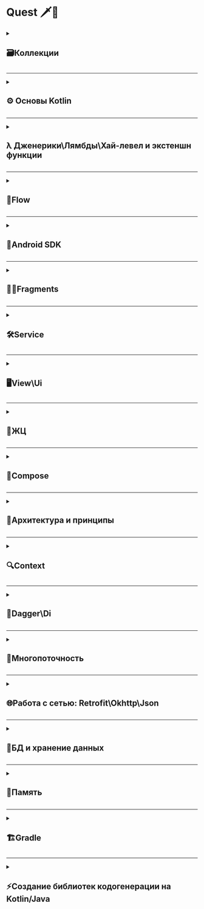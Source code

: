 # Quest 🗡️📜

<details>
  <summary><h2> 🗃️Коллекции </h2></summary>

### **Какие коллекции есть в Kotlin/Java?**
<details>
  <summary> 👨‍💻 Ответ</summary>
  
  > В Kotlin List, Set и Map — это интерфейсы из стандартной библиотеки (kotlin.collections), которые представляют разные виды коллекций. Они похожи на аналоги в Java, но имеют некоторые отличия в поведении и API.

<details>
  <summary>📁 List (Список)</summary>

- Сохраняет порядок элементов (индексация, как в массиве).
- Может содержать дубликаты.
- Доступ по индексу через list[index] (оператор [] вместо get()).
> В Kotlin List по умолчанию неизменяемая (immutable). Для изменяемых списков используется MutableList.

</details>

<details>
  <summary>📁 Set (Множество)</summary>

- Не сохраняет порядок элементов (если только это не LinkedHashSet).
- Не допускает дубликаты (все элементы уникальны).
> В Kotlin Set по умолчанию неизменяемый. Для изменяемого используется MutableSet.

</details>

<details>
  <summary>📁 Map (Словарь / Ассоциативный массив)</summary>

- Хранит данные в виде пар "ключ-значение" (key-value).
- Доступ по ключу через map[key] (как в List, но вместо индекса — ключ).
- Ключи уникальны, значения могут повторяться.
> В Kotlin Map по умолчанию неизменяемый. Для изменяемого используется MutableMap.

</details>
  
</details>

### **Чем отличаются List, MutableList, Array и ArrayList?**
<details>
  <summary> 👨‍💻 Ответ</summary>
  > В Kotlin List, MutableList, Array и ArrayList — это разные способы хранения упорядоченных коллекций элементов, но они имеют ключевые различия в изменяемости, реализации и использовании.

<details>
  <summary>📁 List (Неизменяимый список)</summary>
  
- Неизменяемый (immutable) — после создания нельзя добавлять, удалять или изменять элементы.
- Фиксированный размер (как массив, но без возможности модификации).
- Доступ по индексу: list[i].
- Более безопасен в многопоточном коде (так как не может меняться).

</details>

<details>
  <summary>📁 MutableList (Изменяемый список)</summary>
  
- Изменяемый (mutable) — можно добавлять, удалять и изменять элементы.
- Динамически расширяется (как ArrayList в Java).
- Доступ по индексу: mutableList[i].
- Аналог Java ArrayList, но с Kotlin-специфичным API (add(), remove() и т. д.).

</details>

<details>
  <summary>📁 Array (Массив фиксированного размера)</summary>
  
- Фиксированный размер (не может расти или уменьшаться).
- Изменяемый — можно менять элементы, но нельзя добавить новые.
- Примитивные массивы (IntArray, CharArray и т. д.) эффективнее для примитивных типов.
- Создается через arrayOf().

</details>

<details>
  <summary>📁 ArrayList (Реализация MutableList из Java)</summary>
  
- Это Java-реализация изменяемого списка (java.util.ArrayList).
- В Kotlin используется редко (лучше MutableList).
- Полностью совместим с Java-кодом.
- Работает так же, как MutableList, но без Kotlin-расширений.

</details>
  
  </details>

### **Какова сложность бинарного поиска на упорядоченном массиве в ArrayList?**

<details>
  <summary> 👨‍💻 Ответ</summary>
  
> O(log n) — логарифмическая сложность.

<details>
  <summary> 🔍 Почему (Реализация MutableList из Java)</summary>
  
  - Бинарный поиск работает только на отсортированных данных.
  - На каждом шаге он делит диапазон поиска пополам:
  - Сравнивает элемент с серединой.
  - Если искомый элемент меньше — ищет в левой половине, иначе — в правой.
  - Повторяет, пока не найдет элемент или диапазон не станет пустым.
  
Пример для массива из 8 элементов:
```
1-й шаг: 8 → 4 элемента.
2-й шаг: 4 → 2 элемента.
3-й шаг: 2 → 1 элемент.
Итого: 3 шага (log₂8 = 3).
```

  </details>

  </details>

##  **В чем разница между ArrayList и LinkedList?** 

<details>
  <summary> 👨‍💻 Ответ </summary>

<details>
  <summary>  Внутренняя структура </summary>

**ArrayList**

- Основан на динамическом массиве.
- Элементы хранятся в непрерывной области памяти.
- Похож на обычный массив, но с автоматическим расширением.

**LinkedList**

- Основан на двусвязном списке.
- Каждый элемент (Node) содержит:\
      a. Данные\
      b. Ссылку на предыдущий элемент (prev)\
      c. Ссылку на следующий элемент (next)\

  </details>

<details>
  <summary> Скорость операций (Big O) </summary>

```
Операция	                                                     ArrayList                        	LinkedList
Доступ по индексу (get(i))	                        ✅ O(1) (прямой доступ)	        ❌ O(n) (поиск с головы/хвоста)
Вставка/удаление в начало (add(0, x) / remove(0))	  ❌ O(n) (сдвиг элементов)	    ✅ O(1) (изменение ссылок)
Вставка/удаление в конец (add(x) / removeLast())	  ✅ O(1) (амортизировано)	      ✅ O(1) (есть ссылка на хвост)
Вставка/удаление в середину (add(i, x))	            ❌ O(n) (сдвиг элементов)	    ❌ O(n) (поиск позиции) + O(1) (вставка)
Поиск элемента (indexOf(x))	                        ❌ O(n) (линейный поиск)	      ❌ O(n) (линейный поиск)

```
  
  </details>

<details>
  <summary> Память </summary>

**ArrayList**

- Тратит меньше памяти (хранит только данные).
- Но может резервировать лишнюю память для расширения.

**LinkedList**

- Тратит больше памяти на хранение ссылок (next и prev).
- Нет избыточного выделения памяти.

  </details>
  
  </details>

## **Какие виды Set существуют и чем они отличаются?**

<details>
  <summary> 👨‍💻 Ответ</summary>

> **Set** — это интерфейс для хранения уникальных элементов (дубликаты запрещены)

<details>
  <summary> HashSet </summary>

- Самый быстрый для вставки и поиска (O(1) (в среднем)).
- Не сохраняет порядок элементов (может меняться при добавлении).
- Использует hashCode() для размещения элементов

```
Set<String> hashSet = new HashSet<>();
hashSet.add("Apple");
hashSet.add("Banana");
hashSet.add("Apple");  // Дубликат не добавится
System.out.println(hashSet);  // [Apple, Banana] (порядок случайный)
```

</details>

<details>
  <summary> LinkedHashSet </summary>

- Сохраняет порядок добавления элементов.
- Чуть медленнее HashSet из-за хранения ссылок на предыдущий/следующий элемент(O(1)).

```
Set<String> linkedSet = new LinkedHashSet<>();
linkedSet.add("Apple");
linkedSet.add("Banana");
System.out.println(linkedSet);  // [Apple, Banana] (порядок сохранён)
```

</details>

<details>
  <summary> TreeSet </summary>

- Хранит элементы отсортированными (по умолчанию — натуральный порядок), из-за этого скорость вставки (O(log n)).
- Поддерживает операции с диапазонами (headSet, tailSet).
- Требует, чтобы элементы были Comparable или задавался Comparator.

```
Set<String> treeSet = new TreeSet<>();
treeSet.add("Banana");
treeSet.add("Apple");
System.out.println(treeSet);  // [Apple, Banana] (автоматическая сортировка)
```

</details>
  
  </details>

 Как работает map, filter и flatMap в Kotlin?
 Что такое Sequence, и когда его стоит использовать?
 Как работает groupBy в Kotlin?
 Как эффективно конвертировать List в Set или Map?

</details>

-------------------------------------------------------------------------------------------------------------------------------------------------------------------------------------------------------------------------------------------------------------------------

<details>
  <summary><h2> ⚙️ Основы Kotlin </h2></summary>
  
### **Какие основные отличия Kotlin от Java? Преимущества Kotlin**

<details>
  <summary> 🐍 Ответ </summary>
  
> NullSafety, сокращение кодовой базы на 20%, companion object, data-class

</details>


### **В чём заключается разница в Exeption в Kotlin и Java**

<details>
  <summary> 🐍 Ответ </summary>

-  **Java** - checked и unchecked, где checked - обязательно для обработки - иначе программа не скомпилирется
- В **Kotlin** все исключения являются uncheked - т.е необязательные для обработки, программа скомпилируется в любом случае.
> Однако, если разработчик решит не обрабатывать исключения, это может приводить к нежелательным последствиям (краши, ошибки)

</details>


### **Отличие при проверке на равенсто, "==", "===" и equals()**

<details>
  <summary> 🐍 Java </summary>
  
- **Примитивы** - при == сранивают значения и ссылки.
- **Объекты** - при === сравнивает значения, при ==  только ссылки.
> Новый объект - новая ссылка, даже если значения индетичны.
  
</details>

<details>
  <summary> 🐍 Kotlin </summary>

- **Примитивы**- == и === сравнивает данные
- **Объекты** - при == сравнивают данные, при === сравнивает ссылки.
> Equals() - индентичен "==" (но есть нюансы с Double и Float) и для примитивов и для объектов.

</details>

### **Модификаторы доступа**

<details>
  <summary> 🐍 Ответ </summary>

- Private - видимость только в пределах самого класса
- Protected - видимость в пределах класса и наследников
- Internal - видимость в пределах одного модуля
- Public - видимость в пределах всего приложения

</details>

### **Что такое null safety в Kotlin и как это работает?**

> Возможность избежать краша приложения из-за NPE

<details>
  <summary> Как это работает </summary>

- По умолчанию все типы в Kotlin - не нуллабельны
- При инициализации переменной мы можем объявить ее как null_ельную, т.е возможно содержащую Null
> Для этого используетя символ "?"

```
val example:String? = null
> строка null? но это не вызовет ошбибку компилятора
```

</details>

<details>
  <summary> Почему это удобно? </summary>

> Может быыть такая ситуация, что мы не знаем, будет ли переменная содержать значения или нет (например сервер возвращает объект где некоторые поля заполнены, а некоторые нет)
> С помощью null safety мы можем избежать краша Npe при обработке ответа
```
val newUser = user?.let {it.user}
> Если user не Null, мы запишем данные, в противном случае не будем делать ничего
```
```
val newUser = it.user?:"Васька"
> В данном случае если ответ будет не null - мы запишем данные из it.user, в противном случае в переменную упадет значение "Васька"
```

</details>

<details>
  <summary> Что делать если очень хочется Npe? </summary>
  
> Использовать "!!" - таким образом, мы говорим компилятору: "Тут точно не null, отвечаю". Однако краши из-за Npe - теперь ответсвенность разработчика

</details>


### **Как объявить переменную в Kotlin? В чем разница между val и var?**

> С помощью ключевых слов val и var.  Неизменяемая и изменяемая переменная.\
> у Val есть только геттер, у var - геттер и сеттер
> Val значение которое можно назначить во время работы программы, const val - во время компиляциии программы\

### **Объясните, что такое data class в Kotlin.**

> Удобный класс, в основном использую для хранения данных. В таком классе переопределены методы - ToString(), Equals(), HashCode(), Component().\
> Почему это удобно? Упрощние сравнение объектов и их сериализация, автоматически сгненнерированы сеттеры и геттеры для каждого поля\
> Метод copy() - который позволяет создать новый объект, интетичный предыдущему, но с изменнеными значениями некоторых полей по желанию\
_Какие существуют ограничения для таких кслассов?_
> Классы данных не могут быть abstract, open, sealed или inner.\
> Должно быть хоть одно поле в конструкторе - var или val\
_Можно ли наследоваться от таких классов?_\
> Нет, они по умолчанию final, но может наследоваться сам\

Как объявить функцию в Kotlin? 
> Ключевое слово fun

### **Что такое companion object?**

> Анонимный класс, объявленный внутри класса, в некоторым роде аналог статическиз полей из Java\
>  Kotlin создает статическое поле внутри класса, которое хранит экземпляр анонимного объекта\
```
Когда использовать?
Для констант (например, const val TAG = "MyClass").
Для фабричных методов (например, create()).
Для реализации паттернов (Singleton, Factory и др.).
Для доступа к приватным членам класса извне.
```

### **Что такое sealed class и когда их использовать?**

> Усовершенствованные enum, класс в который можно положить и другие class и объекты, имеет ограниченное наследование\
> У sealed класса могут быть наследники, но все они должны находиться в одном пакете с этим классом. Изолированный класс "открыт" для наследования по умолчанию, указывать слово open не требуется.\
> Наследники могут быть любого типа: data class, объектом, обычным классом, другим sealed классом. Классы, которые расширяют наследников sealed класса могут находиться где угодно.\
> Изолированные классы абстрактны и могут содержать в себе абстрактные компоненты.\
> Не могут быть inner.\

_Какие отличия между enum и seaed-class?_

> enum представляет собой конечный список значений, которые объявляются заранее в момент компиляции, и не могут быть расширены или изменены во время выполнения программы
> sealed class позволяет определять ограниченный набор значений, но эти значения могут быть расширены в будущем

### **Как работает when в Kotlin?**

> Это аналог switch-case из java
```
Главные отличия от switch-case
Поддерживает любые условия, а не только константы.
Может работать без аргумента (аналог if-else if).
Может возвращать значение.
```

### **Как создать singleton в Kotlin?**

> С помощью ключевого слово object\
> плюсы:\
> - Ленивая инициализация при первом обращении\
> - Потокобезопасность\
_Что если нужен синглтон с параметрами?_\
> У object нет конструктора, для синглтона с параметрами, можно использовать class+lazy\
```
class Singleton private constructor(val config: String) {
    companion object {
        val instance: Singleton by lazy { Singleton("default") }
    }
}
```
> или
```
class Singleton private constructor(val config: String) {
    companion object {
        @Volatile private var instance: Singleton? = null
        private val lock = Any()

        fun getInstance(config: String): Singleton {
            return instance ?: synchronized(lock) {
                instance ?: Singleton(config).also { instance = it }
            }
        }
    }

    fun doSomething() {
        println("Config: $config")
    }
}

// Использование
fun main() {
    val singleton = Singleton.getInstance("test")
    singleton.doSomething()  // Config: test
}
```

### **Что такое Unit в Kotlin?**

> Аналог Void, то что возвращается из функции, в которой не указан возвращаемый тип.\
> Unit может использоваться с дженериками\

### **Как работает lateinit и lazy?** 

> Оба ленивая инициализация
_lateinit_
> var, и обязуемся проинициализировать до первого обращения\
> если не проинициализируем - упадем\
_lazy_
> val и инициализируется автоматически при первом обращении
> не упадем, потому что инициализируем при первом обращеннии

### **Как работает smart cast в Kotlin?**

> Умное приведение типов через специальное выражение is\
> Компилятор запоминает тип, и обращается к нему в области видисоости как к определенному\
```
if (cast is String){
тут переменная каст, будет считаться как String
 cast.lenght()
}
```
> as - явное приведение, при ошибке приведению типов бросит исключение

### **Что такое интерфейсы и абстрактные классы? В чем их разница?**

>Оба понятия используются для абстракции (описания поведения без реализации), но имеют ключевые различия.\
>Абстрактные класс - класс, который нельзя создать напрямую (только через наследование). Может содержать:\
>абстрактные методы (без реализации, abstract fun),\
>обычные методы (с реализацией),\
>поля (свойства).\
>Использовать когда несколько классов должны иметь общую базовую логику.
>Интерфейс - контракт методов
</details>

-------------------------------------------------------------------------------------------------------------------------------------------------------------------------------------------------------------------------------------------------------------------------

<details>
  <summary><h2> λ Дженерики\Лямбды\Хай-левел и экстеншн функции </h2></summary>


### **Как использовать функции расширения в Kotlin?**
```
 fun Fragment.toast(@StringRes stringRes: Int) {
    Toast.makeText(requireContext(), stringRes, Toast.LENGTH_SHORT).show()}
```
>  теперь во фрагменте можно вызвать тост, только словом toast

**Что такое inline,reified, noinline и crossinline?*
> Это модификаторы для работы с лямбда - выражениями

_inline_
> Встроенная функция - встаивает код лямбды прямо вместо вызова функции - таким образом увеличивая оптимизацию

_noinline_
> Запрещает встраивание конкретной лямбды в inline-функции.Зачем: Если лямбда передаётся в другую не-inline функцию.Если нужно сохранить лямбду как объект (например, для отложенного выполнения).

_crossinline_
> Запрещает return в лямбде (локальный)

_reified_
> Делает generics конкретными. Позволяет использовать тип T как реальный (а не стираемый) внутри inline-функции.


**В чем разница между let, apply, also, run, with?**

_let_
> Для безопасной работы с nullable-объектами.\
> ("Пусть сделают с объетом что-то")\
> Выполнить операции над объектом и вернуть результат лямбды.\
```
val example = uri?.let{it.uri}
> "Eсли uri не пустой, пусть example присваивается it.uri"
```
_apply_
> Для инициализации или конфигурации объекта.\
>("Настрой объект так и верни")\
> Настроить объект (изменить его свойства) и вернуть сам объект (this).\
```
val result = object.apply { this -> ... }
```
_also_
> Для отладки или логгирования или когда нужно выполнить действие, но сохранить объект без изменений.
> ("Также сделай с объектом вот это и верни, но не сохраняй")
```
val list = mutableListOf(1, 2, 3).also {
    println("List before add: $it")  // Побочный эффект
    it.add(4)
}
```
_run_
> Работает как комбинация let + with: выполняет блок кода и возвращает результат лямбды.
> ??????

_with_
> ("Работай в контексте вот этого-вот")

**Что такое higher-order функции?**
> Higher-order functions (функции высшего порядка) — это функции, которые работают с другими функциями принимая их как аргументы или возвращая их как результат 
</details>

-------------------------------------------------------------------------------------------------------------------------------------------------------------------------------------------------------------------------------------------------------------------------
<details>
  <summary><h2> 🌊Flow</h2></summary>
###Flow
**Какие виды flow существуют**
> Горячие и холодные flow
Холодные флоу (flow )- не будут работать если не подписаться (collect), как только отдадут все занчения - закончат выполнение, новая подписка - новый поток, нет подписчиков - нет потока
Горячие флоу (stateFlow) - работают независимо от наличия подписчиков, продолжают работу незавичимо есть данные или нет, никогда не завершается

**Что такое Flow и как он отличается от LiveData?**
> Flow - ассинхронный поток данных

</details>

-------------------------------------------------------------------------------------------------------------------------------------------------------------------------------------------------------------------------------------------------------------------------
<details>
  <summary><h2> 🤖Android SDK </h2></summary>
### Android SDK
**Каковы основные компоненты Android приложения?**
> Activity, Services, Broadcast Receiver, Content Provider 

**Расскажи что происходит при запуске приложения**
>1. Запуск процесса
```
Когда пользователь запускает приложение, операционная система Android создает новый процесс (если он еще не существует) и выделяет для него ресурсы.
Каждое приложение в Android работает в изолированном процессе с собственной виртуальной машиной (ART/Dalvik).
```
>2. Загрузка приложения
```
Система загружает код приложения из APK-файла.
Загружаются ресурсы приложения (изображения, строки, макеты и т.д.).
```
>3. Создание объекта Application
```
Если в приложении есть пользовательский класс, унаследованный от Application, система создает его экземпляр.
В этом классе можно выполнить инициализацию глобальных переменных или библиотек (например, Firebase, аналитика и т.д.).
```
>4. Запуск стартовой Activity
```
Система определяет, какая Activity должна быть запущена первой (указана в манифесте в теге <intent-filter> с действием MAIN и категорией LAUNCHER).
Создается экземпляр этой Activity.
```
> 5. Жизненный цикл Activity
```
OnCreate() - onStart() - OnResume()
```
> 6.  Отображение интерфейса\Работа приложения\Фоновые процессы
> 7.  Заверншение работы


**Как реализовать глубокие ссылки (Deep Links) в Android?**
> Глубокие ссылки (Deep Links) позволяют открывать определенные экраны или контент в приложении из внешних источников (веб).\
> Подключаем manifest -  добавляем intent-фильтры\
> Обрабатываем в коде




 Что такое Android Manifest и для чего он нужен? 
• 
• Чем отличаются Activity и Fragment? 
• Как управлять жизненным циклом Activity? 
• Как управлять жизненным циклом Fragment? 
• Как сохранить состояние Activity при повороте экрана? 
• Объясните, что такое ViewModel и как его использовать. 
• Что такое LiveData и как его применять? 
• Что такое RecyclerView и как он отличается от ListView? 
• Как происходит взаимодействие между Activity и Fragment? 
• Как работает Intent и какие типы Intent существуют? 
• Что такое Service и для чего он нужен? 
• Что такое Content Provider и как его использовать? 
• Как работает система разрешений в Android? 
• Что такое BroadcastReceiver и как он работает? 
• Как происходит процесс запуска приложения в Android? 
• Как работает back stack в Android? 
• Как обработать нажатие кнопки "Назад" в Activity/Fragment? 
• Чем отличаются Parcelable и Serializable? Какой способ предпочтительнее и 
почему? 
• Какие бывают способы межпроцессного взаимодействия (IPC) в Android? 
• Как реализовать глубокие ссылки (Deep Links) в Android? 
• Как работают и чем отличаются Activity и Service? 
</details>

-------------------------------------------------------------------------------------------------------------------------------------------------------------------------------------------------------------------------------------------------------------------------
<details>
  <summary><h2> 🧩📱Fragments </h2></summary>
### Fragments
**Почему не стоит создавать конструкторы с параметрами для фрагментов?**
> При пересоздании экрана (по сути уничтожении) все данные также уничтожаться – потеря параметров, а также возможно словить краш
\
</details>

-------------------------------------------------------------------------------------------------------------------------------------------------------------------------------------------------------------------------------------------------------------------------
<details>
  <summary><h2> 🛠️Service </h2></summary>
### Service
**В каком потоке работает Service по умолчанию?**
> Все на главном кроме Intent и JobIntent 
\
</details>

-------------------------------------------------------------------------------------------------------------------------------------------------------------------------------------------------------------------------------------------------------------------------
<details>
  <summary><h2> 🖥️View\Ui </h2></summary>
### View\Ui

**Как создать Custom View в Android?**
> Наследуем класс от View
```
class MyCustomView @JvmOverloads constructor(
    context: Context,
    attrs: AttributeSet? = null,
    defStyleAttr: Int = 0
) : View(context, attrs, defStyleAttr) { ...}
```
> В init обрабатываем кастомные атрибуту
```
    init {
        // Обработка кастомных атрибутов
        attrs?.let {
            val typedArray = context.obtainStyledAttributes(
                it,
                R.styleable.MyCustomView,
                defStyleAttr,
                0
            )

            customColor = typedArray.getColor(
                R.styleable.MyCustomView_customColor,
                Color.RED
            )
            customText = typedArray.getString(
                R.styleable.MyCustomView_customText
            ) ?: "Default"

            typedArray.recycle()
        }
    }
```
> Кастомные атрибуты можно установит через xml
```
<resources>
    <declare-styleable name="MyCustomView">
        <attr name="customColor" format="color"/>
        <attr name="customText" format="string"/>
        <attr name="customTextSize" format="dimension"/>
    </declare-styleable>
</resources>
```
> Переопределяем необходимые методы
```
override fun onMeasure(widthMeasureSpec: Int, heightMeasureSpec: Int) {
    val minWidth = suggestedMinimumWidth + paddingLeft + paddingRight
    val minHeight = suggestedMinimumHeight + paddingTop + paddingBottom
    
    val width = resolveSize(minWidth, widthMeasureSpec)
    val height = resolveSize(minHeight, heightMeasureSpec)
    
    setMeasuredDimension(width, height)
}

override fun onDraw(canvas: Canvas) {
    super.onDraw(canvas)
    
    // Рисуем фон
    canvas.drawColor(customColor)
    
    // Рисуем текст по центру
    val textWidth = textPaint.measureText(customText)
    val x = (width - textWidth) / 2
    val y = (height - textPaint.textSize) / 2 + textPaint.textSize
    
    canvas.drawText(customText, x, y, textPaint)
}
```

 Как работать с ConstraintLayout? 
 Какие виды анимаций в Android вы знаете? 
• Как работает ViewBinding и чем он лучше findViewById? 
• Что такое DataBinding и как его использовать? 
• Что такое LinearLayout и как его использовать? 
• Как создать Custom View в Android? 
• Как управлять состояниями ViewModel с помощью LiveData? 
• Как работает MotionLayout и когда его использовать? 
• Что такое ViewStub и как его использовать? 
• Как создать кастомные атрибуты для View? 
• Как использовать TransitionManager для анимаций? 
• Как работать с Canvas и Custom Drawables? 
</details>

-------------------------------------------------------------------------------------------------------------------------------------------------------------------------------------------------------------------------------------------------------------------------
<details>
  <summary><h2> 🔄ЖЦ </h2></summary>
### ЖЦ 
**ЖЦ View**
> Created (Создание): View создается программно или загружается из XML-макета. На этом этапе еще не произошло его отображение на экране.\
> Attached (Присоединение): View присоединяется к родительскому контейнеру (например, к Layout). На этом этапе начинают применяться параметры размещения и размеры.\
> Measured (Измерение): Система измеряет размеры и расположение View в контейнере, чтобы правильно разместить его на экране. Этот этап определяет размеры View и его дочерних элементов.\
> Layout (Размещение): View размещается внутри родительского контейнера с учетом измерений, определенных на предыдущем этапе.\
> Draw (Отрисовка): View отрисовывается на экране. На этом этапе происходит фактическое отображение элемента на экране, используя его графические ресурсы и атрибуты.\
> Detached (Отсоединение): View отсоединяется от родительского контейнера. Это может произойти при удалении View из иерархии или при временном скрытии.\
> Destroyed (Уничтожение): View уничтожается, освобождая память и ресурсы, занимаемые этим элементом. Этот этап может наступить при завершении работы Activity или в случае явного удаления View.\

**Какие методы жизненного цикла активити и в каком порядке вызовутся при повороте устройства из портретной в альбомную ориентацию?**
> Учитывая что экран уже активен (в состоянии onResume): onPause – OnStop – OnDestroy –OnCreate – OnStart - onResume



Жизненный цикл компонентов Android 
• Как работает жизненный цикл Application? 
• Как управлять фоновыми процессами в Android? 
• Как изменился жизненный цикл Activity с Android 10+? 
</details>

-------------------------------------------------------------------------------------------------------------------------------------------------------------------------------------------------------------------------------------------------------------------------
<details>
  <summary><h2> 🎨Compose </h2></summary>
### Compose
**Что такое remember и mutableStateOf в Compose?**
> mutableStateOf - это функция, которая создает наблюдаемое состояние и при изменении значения автоматически вызывает рекомпозицию всех зависимых от него композаблов\
> remember - это функция, которая сохраняет значение между рекомпозициями. Без remember значение будет сбрасываться при каждой рекомпозиции
Jetpack Compose 
• Что такое Jetpack Compose и чем он отличается от традиционного XML
подхода? 
• Как создать простой UI-компонент в Compose? 
• Что такое @Composable функция и как она работает? 
• Как управлять состоянием в Compose? 
• Что такое remember и mutableStateOf в Compose? 
• Как работать с темами и стилями в Compose? 
• Как использовать Modifier в Compose? 
• Что такое LazyColumn и LazyRow и как они работают? 
• Как обрабатывать пользовательские события (клики, свайпы) в Compose? 
• Как интегрировать Compose с существующими View-based компонентами? 
• Что такое SideEffect и как его использовать? 
• Как тестировать UI в Compose? 
• Как работает Composition и Recompositon в Jetpack Compose? 
• Что такое Hoisting в Jetpack Compose? 
• Как работает rememberSaveable? 
• Как анимировать элементы в Compose? 
• Что такое snapshotFlow? 
  </details>
  
-------------------------------------------------------------------------------------------------------------------------------------------------------------------------------------------------------------------------------------------------------------------------
<details>
  <summary><h2> 📐Архитектура и принципы </h2></summary>
  
### Архитектура и принципы
**Что такое MVP, MVVM, MVC, MVI и в чем их различия?**
> Это архитекутрные паттерны, для помощи организации кода в приложении\
> MVC - Model-View-Controller (Модель (бизнес-логика) - View (UI) - Коннтроллер(обрабатывает пользовательский ввод, управляет Model и обновляет View.) Проблемы:если логика накапливается в Controller, его сложно поддерживать.\
```
Как работает
Пользователь взаимодействует с View (например, нажимает кнопку).
View передает действие в Controller.
Controller обновляет Model.
Model уведомляет View об изменениях (через Observer или прямое обновление).
```
> MVP - Model-View-Presenter (старая система)
```
Как работает
Пользователь взаимодействует с View.
View делегирует действие Presenter.
Presenter обновляет Model.
Model возвращает данные Presenter.
Presenter обновляет View.
```
> MVVM -Model-ViewModel-Model
```
Как работает
Пользователь взаимодействует с View.
View делегирует действие ViewModel (через команды или привязки).
ViewModel обновляет Model.
Model может уведомить ViewModel (если используется Observer).
ViewModel автоматически обновляет View через data binding (например, в WPF, Android Jetpack, SwiftUI).
```
> MVI - Model - View - Intet
```
Как работает MVI?\
Пользователь совершает действие → View отправляет Intent.
Система обрабатывает Intent (например, делает API-запрос).
Результат преобразуется в новое состояние (Model).
View автоматически обновляется на основе нового состояния.
```
*Какие виды паттернов существуют(4шт.)*
> Порождающие (Creational) - Помогают создавать объекты
```
Singleton (object в Kotlin) – например, Retrofit клиент или база данных Room:
Factory Method – например, создание ViewModel через ViewModelProvider.Factory.
Builder – например, AlertDialog.Builder в Android:
```
> Структурные (Structural) - Организуют классы и объекты в структуры
```
Adapter – например, RecyclerView.Adapter для списков
Decorator – например, модификация Context с помощью ContextWrapper.
Facade – упрощение работы с API, например, обертка над Retrofit + Room.
```
> Поведенческие (Behavioral) - Управляют взаимодействием между объектами.
```
Observer – LiveData, Flow, интерфейсы слушателей (например, OnClickListener):
State – управление состоянием UI (например, кнопка "Loading"/"Success"/"Error").
Command – обработка нажатий кнопок или событий:
```
> Архитектурные (Architectural) - Определяют структуру всего приложения.
```
MVVM (Model-View-ViewModel) – стандарт для Android с ViewModel и LiveData:
Repository – абстракция для работы с данными (например, комбинация API + БД).
Clean Architecture – разделение на слои (domain, data, presentation).
```
> Популярные Android-специфичные паттерны
```
Dependency Injection (DI) – через Hilt или Koin
ViewBinding/DataBinding – для безопасной работы с UI.
```

Принципы чистого кода: ООП и SOLID 
• Что такое SOLID-принципы и зачем они нужны в программировании? 
Расскажите про каждый из них. 
• Назовите основные принципы объектно-ориентированного 
программирования (ООП). 
• Что такое инкапсуляция и как она достигается в Kotlin? 
• Объясните, что такое наследование и как его реализовать на Kotlin. 
• Что такое полиморфизм и приведите пример его использования. 
• Что такое интерфейсы и абстрактные классы? В чем их разница? 
• Как реализовать Dependency Inversion Principle в Android? 
• Что такое open/closed принцип в Kotlin? 
 Какие существуют архитектурные паттерны для Android приложений? 
• Что такое MVP, MVVM, MVC и в чем их различия? 
• Какой архитектурный паттерн вы предпочитаете и почему? 
• Объясните, как использовать Repository в архитектуре MVVM. 
• Как реализовать слои данных в приложении Android? 
• Что такое Dependency Injection и как его можно реализовать в Android? 
• Что такое Clean Architecture и как она реализуется? 
• Как организовать многомодульную архитектуру в Android? 
• Что такое UseCase в архитектуре приложения? 
• Как использовать EventBus и какие у него альтернативы? 
 Чем отличается Unidirectional Data Flow (UDF) от традиционной архитектуры? 
  </details>
  
-------------------------------------------------------------------------------------------------------------------------------------------------------------------------------------------------------------------------------------------------------------------------
<details>
  <summary><h2> 🔍Context </h2></summary>
  
### Context
Context в Android 
• Что такое Context в Android и для чего он нужен? 
• Чем отличается ApplicationContext от ActivityContext? 
• Когда использовать ApplicationContext, а когда ActivityContext? 
• Как передавать Context между компонентами? 
• Какие проблемы могут возникнуть при неправильном использовании 
Context? 
• Что такое ContextWrapper и как его использовать? 
• Как избежать утечек памяти, связанных с Context? 
    </details>
    
-------------------------------------------------------------------------------------------------------------------------------------------------------------------------------------------------------------------------------------------------------------------------
<details> 
  <summary><h2> 💉Dagger\Di </h2></summary>
  
### Dagger\Di

**Отличие @Provides от @Bind**
> Bind - Используется для связывания интерфейса/абстрактного класса с его реализацией\
> Например
```
@Module
abstract class StorageModule {
    @Binds
    abstract fun bindStorage(impl: SharedPrefStorage): Storage  // Storage — интерфейс
}
```
> Provide - Используется в модулях (@Module) для создания экземпляров зависимостей\
> Например:
```
@Module
class NetworkModule {
    @Provides
    fun provideOkHttpClient(): OkHttpClient {
        return OkHttpClient.Builder()
            .connectTimeout(30, TimeUnit.SECONDS)
            .build()
    }
}
> Создали экхемпляр класса okkhttp\
> Метод с @Provides выполняет код и возвращает готовый объект.
```
_Ключевые отличия_\
|Характеристика	    | @Provides	                                      || @Binds\
|Тип модуля         |	Обычный класс (class)                           ||	Абстрактный класс/интерфейс (abstract class/interface)\
|Логика создания    |	Содержит код (например, return OkHttpClient())	 || Только объявление (например, bindStorage(impl: SharedPrefStorage): Storage)\
|Использование      |	Для любых зависимостей                          ||	Только для интерфейсов/абстрактных классов\
|Производительность |	Медленнее (вызов метода)                        ||	Быстрее (нет вызова метода)\
|Гибкость	          | Можно добавить любую логику                     ||	Только связь интерфейса с реализацией\


 Что такое Dependency Injection и зачем он нужен? 
• Как работает Dagger 2/Hilt в Android? 
• Как создать и использовать модули в Dagger/Hilt? 
• Что такое @Inject, @Module, @Component и @Provides? 
• Как внедрять зависимости в ViewModel с помощью Hilt? 
• Как работать с @Singleton и другими скоупами в Dagger/Hilt? 
• Как тестировать приложения с использованием DI? 
• Чем Hilt лучше Dagger? 
• Как внедрить зависимость в Android Service? 
• Как работает ViewModel Injection в Hilt? 
    </details>

-------------------------------------------------------------------------------------------------------------------------------------------------------------------------------------------------------------------------------------------------------------------------

<details>
  <summary><h2> 🔀Многопоточность </h2></summary>
  
### Многопоточность

<details>
  <summary> 🔀Общие вопросы </summary>


**Что такое процесс? Что такое поток?**
> Процесс — это программа в памяти со своей изолированной средой. Процессы используются реже (например, для запуска внешних утилит через ProcessBuilder).\
> Поток — это "легкий" процесс, выполняющийся внутри процесса и делящий его ресурсы. В Java/Kotlin обычно работают с потоками (Thread, корутины, ExecutorService).\
> Олин процесс, много потоков

**Как работает Atomic в Kotlin?**
> Atomic-классы предоставляют потокобезопасные операции над переменными без использования блокировок (synchronized). Они основаны на атомарных инструкциях процессора (CAS — Compare-And-Swap).
```
Atomic — это потокобезопасные классы для операций над числами и ссылками.
Работают через CAS (Compare-And-Swap), без блокировок.
Лучше synchronized для счётчиков и простых операций.
Не подходит для сложной логики (например, изменение коллекций).
```

**Что такое Mutex и Monitor? Кто может выступать в роли монитора?**
> Mutex и Monitor — это механизмы синхронизации, которые помогают управлять доступом к общим ресурсам.\
> Mutex (взаимное исключение) - это примитив синхронизации, который гарантирует, что только один поток может владеть блокировкой в данный момент.
```
Основные свойства:
Бинарный: Может быть либо заблокирован, либо разблокирован.
Владелец: Только поток, который захватил мьютекс, может его освободить.
Системный: Может использоваться между процессами (в отличие от монитора).
```
```
Пример:
val mutex = Mutex()
var sharedCounter = 0

suspend fun incrementCounter() {
    mutex.withLock {  // Автоматически освобождается после выполнения блока
        sharedCounter++
    }
}
```
> Monitor — это высокоуровневый механизм синхронизации, который объединяет: Мьютекс (для входа в критическую секцию) и Условные переменные (Condition Variables) — для ожидания и уведомления потоков

```
Основные свойства:
Привязан к объекту: В Java/Kotlin каждый объект имеет скрытый монитор.
wait(), notify(), notifyAll(): Методы для управления потоками внутри монитора.
Только в одном процессе: Не может использоваться для межпроцессного взаимодействия.
```
```
Пример
val lock = Object()
var conditionMet = false

fun waitForCondition() {
    synchronized(lock) {  // Захватывает монитор объекта lock
        while (!conditionMet) {
            lock.wait()  // Освобождает монитор и ждёт notify()
        }
        // Выполняется, когда conditionMet == true
    }
}

fun changeCondition() {
    synchronized(lock) {
        conditionMet = true
        lock.notifyAll()  // Пробуждает все ожидающие потоки
    }
}
```
_Кто может выступать в роли монитора?_
>В Java/Kotlin любой объект может быть монитором, так как:\
>Каждый объект имеет встроенный мьютекс (вход в synchronized блок).\
>Поддерживает условные переменные (wait(), notify()).\

**Как работает Synchronized и Volatile в Kotlin/Java?**
> Synchronized и volatile используются для управления многопоточностью, но решают разные задачи\
> Synchronized  (блокировка для потокобезопасности) - гарантирует, что только один поток может выполнять блок кода или метод в один момент времени.
```
Как работает?
Когда поток входит в synchronized блок, он захватывает монитор объекта (или класса, если метод static).
Другие потоки блокируются, пока монитор не освободится.
```
> Volatile (видимость изменений между потоками) - гарантирует, что чтение и запись переменной будут видны всем потокам сразу.
```
Как работает?
Без volatile поток может закешировать значение переменной, и изменения из других потоков не будут видны.
С volatile JVM гарантирует "happens-before" — запись в volatile-поле происходит до любого последующего чтения.
```


• Что такое Flow и как он отличается от LiveData? 
• Как реализовать backpressure в Flow? 
• В чем разница между Flow и SharedFlow/StateFlow? 
  
</details>

<details>
  <summary> 🔀 Suspend и Coroutines </summary>
  
  • Что такое coroutines и как они работают в Kotlin? 
  • Чем отличается suspend функция от обычной? 
• Как работают Coroutine Scopes? 
• Как использовать Job в Coroutines? 
• В чем разница между suspendCoroutine и suspendCancellableCoroutine? 
• Как работает Channel в Coroutines? 

</details>
  
<details>
  <summary> 🔀RxJava </summary>

<details>
  <summary> 🔥 Основы RxJava </summary>

 <details>
  <summary>  Что такое RxJava и какие проблемы она решает? </summary>

  > RxJava – это реализация реактивного программирования (ReactiveX) для Java и Android, основанная на паттерне Observer и концепции потоков данных (streams), созданная для организации многопоточности в Android

Основные сущности:

- Observable / Flowable – источник данных (стрим).
- Observer / Subscriber – подписчик, который обрабатывает данные.
- Operators – функции для преобразования, фильтрации и комбинирования потоков.
- Schedulers – управление потоками выполнения (multithreading).

</details>

 <details>
  <summary>  В чем разница между Observable, Flowable, Single, Maybe и Completable? </summary>

  </details>


Что такое Observer и Subscriber? Как они связаны?
Объясни принцип Push vs Pull в контексте RxJava.
Что такое Backpressure и как с ним работать в RxJava?

</details>

Операторы
Какие бывают категории операторов в RxJava? Приведи примеры.
В чем разница между map() и flatMap()? Когда использовать каждый?
Как работает concatMap() и чем отличается от flatMap()?
Для чего нужны filter(), take(), skip()? Приведи примеры.
Как debounce(), throttleFirst() и throttleLatest() помогают в обработке событий?
Чем отличается merge() от concat()?
Как работает switchMap() и в каких сценариях он полезен?
Что делает zip() и когда его стоит применять?

Многопоточность и Schedulers

Что такое Schedulers в RxJava? Какие основные виды существуют?
Как работает subscribeOn() и observeOn()? В чем разница?
Как выполнить операцию в фоновом потоке, а результат получить в главном?
Что такое RxJavaPlugins.setErrorHandler() и зачем он нужен?

Обработка ошибок

Какие есть способы обработки ошибок в RxJava?
Чем отличается onErrorReturn() от onErrorResumeNext()?
Как работает retry() и retryWhen()?

Hot и Cold Observables
В чем разница между Hot и Cold Observable?
Как превратить Cold Observable в Hot? (publish(), replay(), cache(), connect())
Что такое Subject? Какие виды Subject существуют и чем они отличаются?

Тестирование и Debug
Как тестировать RxJava-код с помощью TestObserver и TestScheduler?
Как логировать события в RxJava? (RxJava3Extensions, doOnNext(), doOnError())

Практические кейсы
Как отменить подписку (Disposable) и избежать утечек памяти?
Как реализовать кеширование данных с помощью RxJava?
Как совмещать RxJava с корутинами (Kotlin Coroutines)?
Как использовать RxJava в Android (LiveData, ViewModel, Room)?
Как реализовать поиск с отложенным запросом (debounce + switchMap)?
Если хочешь углубиться в какую-то тему или добавить больше вопросов, дай знать! 🚀
  
</details>

</details>

-------------------------------------------------------------------------------------------------------------------------------------------------------------------------------------------------------------------------------------------------------------------------
<details>
  <summary><h2> 🌐Работа с сетью: Retrofit\Okhttp\Json </h2></summary>
  
### Работа с сетью: Retrofit\Okhttp\Json
 Как сделать HTTP-запрос в Android? 
• Что такое Retrofit и как его использовать? 
• Как реализовать обработку ошибок в сетевых запросах? 
• Что такое Gson? 
• Как организовать кеширование данных в Retrofit? 
• Чем OkHttp Interceptors отличаются от Retrofit Call Adapters? 
• Как реализовать WebSocket в Android? 
• Как защитить API-ключи в Android? 
  </details>
  
-------------------------------------------------------------------------------------------------------------------------------------------------------------------------------------------------------------------------------------------------------------------------
<details>
  <summary><h2> 💾БД и хранение данных </h2></summary>
  
### БД и хранение данных
• Что такое SQLite и как его использовать в Android? 
• Что такое Room? 
• Как создавать и управлять миграциями в Room? 
• Как использовать SharedPreferences для хранения данных? 
    </details>
    
-------------------------------------------------------------------------------------------------------------------------------------------------------------------------------------------------------------------------------------------------------------------------
<details>
  <summary><h2> 🧠Память </h2></summary>
  
### Память

• Как работает управление памятью в Android? 
• Что такое Heap и Stack в контексте Android? 
• Как работает Bitmap и как оптимизировать его использование? 
• Что такое Memory Profiler в Android Studio и как его использовать? 
• Как избежать утечек памяти в Android? 
• Что такое onLowMemory и как его использовать? 
• Как работает кэширование в Android и как его правильно реализовать? 
• Что такое LargeHeap и когда его использовать? 
• Как работает Garbage Collector в Android? 
• Какие типы ссылок существуют в Java/Kotlin (сильные, слабые, мягкие, 
фантомные)? 
• Как избежать утечек памяти в Android? 
• Что такое LeakCanary и как его использовать? 
• Как работает WeakReference и когда ее использовать? 
• Как анализировать использование памяти в Android Studio? 
• Что такое OutOfMemoryError и как его предотвратить? 
• Как работает Bitmap и как оптимизировать его использование? 
• Как управлять памятью в приложениях с большим количеством 
изображений? 
• Что такое onTrimMemory и как его использовать? 
  </details>
  
-------------------------------------------------------------------------------------------------------------------------------------------------------------------------------------------------------------------------------------------------------------------------
<details>
  <summary><h2> 🏗️Gradle </h2></summary>

### Основы Gradle
<details>
  <summary> Gradle_base </summary>
  
### **Что такое Gradle?**

<details>
  <summary>Ответ</summary>
Gradle — это система автоматизации сборки проектов, которая использует Groovy или Kotlin DSL (Domain-Specific Language) для написания скриптов
  </details>
    
### **Чем gradle отличается от Maven, Ant?**

<details>
  <summary> 💬 Ключевые отличия:</summary>

_Язык конфигурации_

> Gradle использует Groovy/Kotlin (более читаемый и гибкий). (Maven/Ant используют XML (многословный и менее удобный).)\

_Производительность_

> Gradle быстрее благодаря инкрементным сборкам и кешу. (Maven и Ant пересобирают всё каждый раз.)\

_Управление зависимостями_

> Maven и Gradle поддерживают автоматическое разрешение зависимостей. (Ant требует ручного скачивания и подключения библиотек.)\

_Расширяемость_

> Gradle позволяет легко создавать кастомные задачи и плагины. (В Maven сложнее добавлять нестандартные шаги сборки.)

  </details>
  
### **Как работает Gradle (основные компоненты: скрипты, задачи, зависимости, плагины)?**

<details>
  <summary> 💬 Основные компоненты </summary> 

  <details>
  <summary> Скрипты сборки (build.gradle и settings.gradle) </summary> 
  
Gradle использует два основных файла:\

1.**build.gradle** - главный файл конфигурации проекта, который содержит:\
- Зависимости (библиотеки, которые использует проект).
- Плагины (дополнительные функции, например, Java, Android, Spring Boot).
- Задачи (действия, которые выполняются при сборке).

2.**settings.gradle** - Определяет структуру проекта.\

</details>

<details>
  <summary> Задачи (Tasks) </summary> 
    
> **Задача (Task)** — это атомарное действие, которое Gradle выполняет (например, компиляция, тестирование, упаковка в JAR).

Типы задач:\
- Стандартные (предопределены плагинами, например, compileJava, test).\
- Кастомные (создаются вручную).\
  
Пример задач:
```
tasks.register("buildReport") {
    group = "reporting" // Группа для удобства
    description = "Генерирует отчёт сборки"
    doLast {
        println("Отчёт готов!")
    }
}
```
  </details>

<details>
  <summary> Зависимости </summary> 

> Gradle автоматически скачивает библиотеки из репозиториев (Maven Central, JCenter и др.)

Типы зависимостей:\
- **implementation** — для основного кода.\
- **testImplementation** — только для тестов.\
- **compileOnly** — зависимости, нужные только для компиляции (не попадают в итоговый билд)\

Пример зависимости:
```
dependencies {
    implementation("org.apache.commons:commons-lang3:3.12.0") // Основная зависимость
    testImplementation("junit:junit:4.13.2") // Только для тестов
}
```

  </details>

<details>
  <summary> Плагины </summary> 
  
> Плагины добавляют готовую функциональность (например, поддержку Java, Spring, Docker)

Типы:\
- Офицциальные\
- Кастомные\
  
Пример:
```
plugins {
    id("java") // Плагин для Java
    id("org.springframework.boot") version "2.7.0" // Spring Boot
}
```

  </details>

  <details>
  <summary> Как Gradle выполняет сборку? </summary> 

- Чтение конфигурации: Gradle анализирует settings.gradle и build.gradle.\
- Создание Directed Acyclic Graph (DAG) задач: Определяет порядок выполнения задач.\
- Загрузка зависимостей: Качает библиотеки из указанных репозиториев.\
- Выполнение задач: Запускает задачи в правильном порядке (например, compileJava → test → build).\
- Кэширование результатов: Ускоряет повторные сборки.\

  </details>
  
</details>

### **Что такое Gradle Daemon и зачем он нужен?**

<details>
  <summary>💬 Ответ</summary>
  
> Gradle Daemon (демон Gradle) — это фоновый процесс, который ускоряет выполнение сборок, избегая постоянной перезагрузки JVM.

  <details>
  <summary> Как работает Gradle Daemon? </summary> 

- Запускается при первой сборке и остаётся в памяти.
- Кэширует данные (классы, скрипты, зависимости) между запусками.
- Используется для последующих сборок, уменьшая время старта.
- Без демона каждый вызов gradle build требует: Загрузки JVM, Парсинга скриптов, Инициализации зависимостей.
- С демоном эти шаги выполняются один раз, что экономит 20-50% времени.

  </details>
  
</details>

### **Как кэширование зависимостей работает в Gradle?**

<details>
  <summary>💬 Ответ</summary>

  <details>
  <summary> Где хранятся кэшированные зависимости? </summary>
  
  **Локальный кэш Gradle (~/.gradle/caches/)**
  
- modules-2/ – Основное хранилище артефактов (JAR, POM, AAR и др.) (Файлы организованы по хешу (например, junit/junit/4.13.2/a478c.../junit-4.13.2.jar).)
- metadata-2.xx/ – Кэш метаданных (информация о версиях, транзитивных зависимостях).
  
 **Кэш проекта (~/.gradle/caches/modules-2/files-2.1/)**
 
- Хранит зависимости, специфичные для текущего проекта.\

</details>

<details>
  <summary> Как Gradle решает, использовать кэш или скачивать заново? </summary>

Gradle проверяет:
- Наличие файла в локальном кэше (по хешу).
- Актуальность версии (сравнивает с maven-metadata.xml в репозитории).
- Изменение build.gradle (если поменялись зависимости, кэш пересчитывается).
- Если артефакт есть в кэше и актуален – Gradle берёт его оттуда, иначе скачивает.

</details>

<details>
  <summary> Типы кэширования </summary>

**Кэш зависимостей (Dependency Cache)**
- Что кэшируется: JAR, POM, исходники (-sources.jar).
- Где: ~/.gradle/caches/modules-2/.
- Как обновляется: При изменении версии в build.gradle или При явном вызове --refresh-dependencies.
  
** Кэш задач (Task Output Cache)**

- Что кэшируется: Результаты задач (например, скомпилированные классы).
- Где: ~/.gradle/caches/build-cache-1/.
- Когда используется: Если задача и её входные данные не изменились, Gradle берёт результат из кэша.
  
**Конфигурационный кэш (Configuration Cache) (экспериментальный)**
- Что кэшируется: Граф задач и конфигурация сборки.\
- Эффект: Ускоряет запуск Gradle (не нужно пересчитывать build.gradle каждый раз).\

</details>

</details>

### **Что такое build.gradle и settings.gradle?**

<details>
  <summary> 💬 Ответ</summary>

<details>
  <summary> build.gradle -  настраивает сборку модуля (зависимости, плагины, задачи) </summary>

Главный файл сборки, где настраиваются:

 - Плагины (например, java, android, spring-boot).
 - Зависимости (библиотеки, которые использует проект).
 - Задачи (tasks) (действия, выполняемые при сборке).
 - Репозитории (откуда скачивать зависимости).
   
```
// 1. Подключение плагинов  
plugins {  
    id("java") // Плагин для Java-проектов  
    id("org.springframework.boot") version "3.1.0" // Spring Boot  
}  

// 2. Настройка репозиториев (откуда брать зависимости)  
repositories {  
    mavenCentral() // Основной репозиторий Maven  
    google()      // Для Android-библиотек  
}  

// 3. Зависимости проекта  
dependencies {  
    implementation("org.springframework:spring-core:6.0.0") // Основная библиотека  
    testImplementation("junit:junit:4.13.2") // Библиотека для тестов  
}  

// 4. Кастомные задачи  
tasks.register("hello") {  
    doLast {  
        println("Привет, Gradle!")  
    }  
}  
```

</details>

<details>
  <summary> settings.gradle** — управляет структурой проекта (модули, имя, общие репозитории) </summary>
  
Определяет структуру проекта, особенно важен для:

 - Многомодульных проектов (указывает, какие модули включать).
 - Имени корневого проекта.
 - Настройки сборки для всех модулей.
 - 
```
// 1. Имя корневого проекта  
rootProject.name = "my-awesome-app"  

// 2. Подключение модулей  
include("app", "core", "data")  

// 3. Настройка репозиториев для всех модулей  
dependencyResolutionManagement {  
    repositories {  
        mavenCentral()  
    }  
} 
```

</details>

</details>

### **Как работать с Gradle Wrapper? Зачем он нужен?**

<details>
  <summary> 💬 Ответ </summary>

  <details>
  <summary> Зачем нужен Gradle Wrapper </summary>

**Gradle Wrapper (обёртка)** — это скрипт, который гарантирует, что:

- Все разработчики и CI/CD-системы используют одинаковую версию Gradle.
- Проект соберётся без предварительной установки Gradle на машине.
- Исключаются проблемы с несовместимостью версий.
  
> Без Wrapper'а пришлось бы вручную устанавливать Gradle и следить за его версией.

</details>

  <details>
  <summary> Как работать с Gradle Wrapper? </summary>

- **Установка Wrapper в проект:**

``` 
> gradle wrapper --gradle-version 8.5\

Это создаст:
gradlew.bat (Windows) — скрипты для запуска.
gradle/wrapper/ → gradle-wrapper.jar + gradle-wrapper.properties (настройки).
```

- **Использование Wrapper вместо Gradle:**
  
Все команды Gradle теперь выполняются через Wrapper:

```
gradlew.bat test 
./gradlew --version
Wrapper скачает нужную версию Gradle при первом запуске (если её нет).
Версия Gradle фиксируется в gradle-wrapper.properties.
```

- **Где настраивается версия Gradle?:**
  
файл:

```
distributionUrl=https\://services.gradle.org/distributions/gradle-8.5-bin.zip
```

- **Как обновить версию Gradle в Wrapper?:**
  
```
./gradlew wrapper --gradle-version 8.6
```

> При следующем запуске Wrapper скачает новую версию.

</details>

</details>

### **Как управлять зависимостями (implementation vs api, compileOnly, runtimeOnly)?**

<details>
  <summary> 💬 Вид зависимости </summary>

  <details>
  <summary> implementation - для большинства зависимостей </summary>

- Зависимость доступна только текущему модулю
- Не транзитивно экспортируется к потребителям модуля
- Улучшает время сборки (меньше перекомпиляции при изменениях)

```
dependencies {
    implementation 'com.google.guava:guava:31.1-jre'
}
  ```

</details>

<details>
  <summary> api (ранее compile) - зависимость должна быть видна потребителям вашего модуля </summary>

- Зависимость транзитивно экспортируется
- Изменения в API зависимости потребуют перекомпиляции всех потребителей

```
dependencies {
    api 'org.apache.commons:commons-lang3:3.12.0'
}
```

</details>

  <details>
  <summary> compileOnly - для зависимостей, нужных только во время компиляции, аннотационных процессоров (например, Lombok), библиотек, уже предоставляемых средой выполнения </summary>

-  Зависимость не включается в итоговый артефакт (JAR/WAR)
-   Не транзитивно экспортируется
  
```
gradle
dependencies {
    compileOnly 'org.projectlombok:lombok:1.18.24'
}
```

</details>

 <details>
  <summary> runtimeOnly (ранее runtime) - для зависимостей, нужных только во время выполнения, JDBC-драйверов, Библиотеки, использующие reflection </summary>

- Зависимость не нужна для компиляции
- Включается в runtime-класспасс
  
```
gradle
dependencies {
    runtimeOnly 'mysql:mysql-connector-java:8.0.28'
}
```

</details>

 <details>
  <summary> testImplementation - для зависимостей, используемых только в тестах </summary>

```
dependencies {
    testImplementation 'junit:junit:4.13.2'
}
```

</details>

<details>
  <summary> annotationProcessor - для обработки аннотаций во время компиляции </summary>

```
dependencies {
    annotationProcessor 'org.projectlombok:lombok:1.18.24'
}
```

</details>

  </details>

### **Что такое конфигурации (configurations) в Gradle?**

<details>
  <summary> 💬 Ответ</summary>
  
> Конфигурации в Gradle — это наборы зависимостей и артефактов, которые определяют, как библиотеки используются в разных фазах сборки (компиляция, тестирование, выполнение).
> Они позволяют гибко управлять classpath проекта и контролировать, какие зависимости доступны в разных контекстах.

<details>
  <summary> Основные типы конфигураций </summary>

- **implementation** - зависимости для компиляции и runtime, но не экспортируются в другие модули.
- **api**	 - зависимости, которые должны быть видны другим модулям (транзитивные).
- **compileOnly** - библиотеки, нужные только для компиляции (не попадают в итоговый билд).
- **runtimeOnly** -	библиотеки, требуемые только во время выполнения (не для компиляции).
- **testImplementation** - Аналогично implementation, но только для тестов.
- **testCompileOnly** -  аналог compileOnly для тестов.
- **annotationProcessor**	- зависимости для обработки аннотаций (например, Lombok).

  </details>

  <details>
  <summary> Как работают конфигурации </summary>

Каждая конфигурация:

- Определяет scope зависимостей (компиляция, тесты, runtime).
- Управляет транзитивностью (передаются ли зависимости другим модулям).
- Формирует classpath для разных задач (compileJava, test, run).
  
Пример:

```
dependencies {
    implementation 'org.springframework:spring-core:5.3.10'  // Основная зависимость
    testImplementation 'junit:junit:4.13.2'                 // Только для тестов
    compileOnly 'org.projectlombok:lombok:1.18.22'          // Только для компиляции
}
```

  <details>
  <summary> Иерархия конфигураций </summary>

> Gradle строит иерархию конфигураций, где одни могут наследовать зависимости от других.

Пример наследования:

```
Конфигурация runtime включает все зависимости из implementation + runtimeOnly.
Конфигурация testRuntime включает testImplementation + runtimeOnly.
```

```
configurations {
    runtime.extendsFrom(implementation)
    testRuntime.extendsFrom(testImplementation)
}
```

</details>

<details>
  <summary> Кастомные конфигурации </summary>

> Можно создавать свои конфигурации для специфичных нужд.

Пример: Конфигурация для Docker-зависимостей
```
configurations {
    dockerLibs  // Новая конфигурация
}

dependencies {
    dockerLibs 'com.spotify:docker-client:8.16.0'  // Зависимость только для Docker
}

tasks.register('copyDockerLibs', Copy) {
    from configurations.dockerLibs
    into "$buildDir/docker-libs/"
}
```
</details>

<details>
  <summary> Доступные свойства конфигураций </summary>

У каждой конфигурации есть полезные свойства:

- dependencies — список зависимостей.
- resolvedConfiguration — разрешённые артефакты (после загрузки).
- isTransitive — включена ли транзитивность (по умолчанию true).

Пример: Вывод всех зависимостей:
```
gradle
task printDeps {
    doLast {
        configurations.implementation.dependencies.each { dep ->
            println("Dependency: ${dep.group}:${dep.name}:${dep.version}")
        }
    }
}

Запуск:
bash
gradle printDeps
```

</details>

 </details>

  </details>
  
 </details>
 
-------------------------------------------------------------------------------------------------------------------------------------------------------------------------------------------------------------------------------------------------------------------------

### Gradle Plugin

<details>
  <summary>Gradle_Plugins</summary>
  
### Как создать простой Gradle-плагин?

 <details>
  <summary>Ответ</summary>

</details>

### В чем разница между Script Plugin, Binary Plugin и Precompiled Script Plugin?

 <details>
  <summary>Ответ</summary>
   
> Script Plugin (Скриптовый плагин) - Обычный файл скрипта Gradle (.gradle), содержащий логику сборки.
  
_Характеристики_\
- Простейшая форма плагина
- Это просто файл с кодом Groovy/Kotlin DSL
- Применяется с помощью apply from: 'path/to/script.gradle'
- Не имеет собственного идентификатора (ID)
- Не может быть опубликован в репозиторий
- Не поддерживает автоматическое обнаружение

Пример:
```
// utilities.gradle
task hello {
    doLast {
        println "Hello from script plugin"
    }
}
Применение:
apply from: 'utilities.gradle'
```
>  Binary Plugin (Бинарный плагин) -  Плагин, реализованный как класс, который компилируется в бинарный формат.

_Характеристики:_
- Реализуется как класс, имплементирующий Plugin<Project>
- Упаковывается в JAR-файл
- Имеет уникальный ID (например com.example.myplugin)
- Может быть опубликован в репозиторий (Maven, Ivy)
- Поддерживает автоматическое обнаружение через META-INF/gradle-plugins
- Может иметь расширения для конфигурации
  
Пример:
```
// MyPlugin.groovy
class MyPlugin implements Plugin<Project> {
    void apply(Project project) {
        project.task('binaryTask') {
            doLast { println "From binary plugin" }
        }
    }
}
Применение:
groovy
plugins {
    id 'com.example.myplugin' version '1.0'
}
```

> Precompiled Script Plugin (Предкомпилированный скриптовый плагин) -  Гибридный вариант, где плагин пишется как скрипт, но компилируется в бинарный формат.

_Характеристики:_
- Похож на Script Plugin по синтаксису
- Компилируется в бинарный формат как Binary Plugin
- Поддерживается только в Kotlin DSL (с версии Gradle 5.0)
- Файлы должны находиться в src/main/kotlin
- Имена файлов становятся ID плагина (например hello.gradle.kts → ID hello)
- Может использовать plugins {} блок для зависимостей

Пример:

```
kotlin
// src/main/kotlin/hello.gradle.kts
tasks.register("precompiledTask") {
    doLast {
        println("From precompiled script plugin")
    }
}
Применение:

kotlin
plugins {
    id("hello")
}
```

</details>

## 
  
</details>

</details>

-------------------------------------------------------------------------------------------------------------------------------------------------------------------------------------------------------------------------------------------------------------------------

<details>
  <summary><h2>⚡Создание библиотек кодогенерации на Kotlin/Java </h2></summary>

  ### 📦 Какие есть библиотеки для кодогенерации в Java/Kotlin (KSP, JavaPoet, KotlinPoet, ANTLR)?

  <details>
  <summary> Ответ </summary>

  > 1. Обработка аннотаций и генерация кода
  
Для Kotlin:\
_KSP (Kotlin Symbol Processing)_\
- Более эффективная замена kapt (Kotlin Annotation Processing Tool).\
- Работает напрямую с AST Kotlin (не через Java).\
- Поддерживается Google, используется в Room, Moshi и других библиотеках.\

Для Java:
- Java Annotation Processing (javax.annotation.processing)\
- Стандартный способ обработки аннотаций в Java (используется в Lombok, MapStruct, Dagger и др.)\
- Работает на этапе компиляции\

> 2. Генерация исходного кода

Для Kotlin:
- **KotlinPoet** (от Square)
- Аналог JavaPoet, но для Kotlin.
- Поддерживает генерацию классов, функций, свойств и других Kotlin-конструкций.

Для Java:
- JavaPoet (от Square)
- Позволяет генерировать Java-код через удобный DSL.
- Используется в Retrofit, Dagger и других библиотеках.

> Парсинг и генерация кода на основе грамматик

ANTLR
- Генератор парсеров для языков программирования.
- Позволяет описывать грамматику и генерировать код для разбора и обработки текста (например, для DSL).
- Поддерживает Java, Kotlin и другие языки.

4. Генерация байт-кода (без исходников)
_ASM_\
- Низкоуровневая библиотека для работы с байт-кодом Java.\
- Используется в Gradle, Jacoco, CGLIB.\

_Byte Buddy_\
- Более высокоуровневая альтернатива ASM.\
- Позволяет генерировать и модифицировать классы во время выполнения.\

_Javassist_\
- Проще, чем ASM, но менее производителен.\

</details>

### 📦 Как работает Annotation Processing (APT) в Java?

<details>
 <summary> Ответ </summary>
  
> **Annotation Processing Tool (APT)** — это механизм обработки аннотаций на этапе компиляции Java-кода. Он позволяет анализировать и генерировать код на основе аннотаций без изменения исходных файлов вручную.

<details>
 <summary> Основные компоненты APT </summary>
  
- Аннотации (@Annotation) - пометки в коде, которые могут быть обработаны на этапе компиляции.\
Пример:
```
@Retention(RetentionPolicy.SOURCE) // аннотация доступна только на этапе компиляции
@Target(ElementType.TYPE)         // может применяться только к классам
public @interface GenerateBuilder {
}
```
- Процессор аннотаций (AbstractProcessor) - класс, который обрабатывает аннотации и генерирует код.\
Пример:
```
public class BuilderProcessor extends AbstractProcessor {
    @Override
    public boolean process(Set<? extends TypeElement> annotations, RoundEnvironment env) {
        // Логика обработки аннотаций
        return true;
    }
}
```
- Файл META-INF/services/javax.annotation.processing.Processor - указывает компилятору, какие процессоры использовать (содержит полное имя класса процессора)
```
com.example.BuilderProcessor
```

</details>

<details>
 <summary> Как работает процессор аннотаций? </summary>
  
_Шаг 1: Компиляция Java-кода_\
- Компилятор (javac) находит все аннотации в коде.\
- Если есть процессоры аннотаций, он запускает их до генерации .class-файлов.\

_Шаг 2: Загрузка процессоров_\
- Компилятор ищет файлы META-INF/services/javax.annotation.processing.Processor.\
- Загружает указанные классы-процессоры.\

_ Шаг 3: Обработка аннотаций (process())_\
- Процессор получает все элементы кода (классы, методы, поля), помеченные нужной аннотацией.\
На основе этих данных может:\
- Генерировать новый код (например, через JavaPoet).\
- Выводить предупреждения или ошибки (processingEnv.getMessager().printMessage()).\

_Шаг 4: Генерация кода (опционально)_\
Процессор может создавать .java-файлы, которые компилятор потом обработает.\
Пример (с использованием JavaPoet):\
```
java
JavaFile.builder("com.example", generatedClass).build().writeTo(processingEnv.getFiler());
```

_Шаг 5: Повторные раунды обработки_
- Если в процессе обработки был сгенерирован новый код с аннотациями, компилятор запускает новый раунд обработки.
- Процесс повторяется, пока не останется новых аннотаций для обработки.

 </details>

 <details>
 <summary> Ограничения APT </summary>
   
- Не может изменять существующий код (только генерировать новый).
- Работает только на этапе компиляции (не во время выполнения).
- Требует явной регистрации процессора (META-INF/services).

</details>

</details>

### 📦 Чем KSP (Kotlin Symbol Processing) отличается от KAPT?

<details>
 <summary> Ответ </summary>

<details>
 <summary> KAPT: Работа через Java APT </summary>

**Как работает?**\
  
- Kotlin-компилятор генерирует Java-стабы (временные Java-классы) из Kotlin-кода.\
- Затем запускает Java Annotation Processing (APT) (как в чистой Java).\
- Результат обратно интегрируется в сборку.\

**Проблемы:**\
- Медленнее из-за двойной компиляции (Kotlin → Java-стабы → APT).\
- Не поддерживает некоторые Kotlin-специфичные конструкции (например, data class, suspend-функции).\
- Требует kapt в build.gradle:\
```
dependencies {
    kapt("com.google.dagger:dagger-compiler:2.x")
}
```

</details>

<details>
 <summary> KSP: Нативный Kotlin-процессор </summary>

**Как работает?**\

- Работает напрямую с Kotlin AST (не генерирует Java-стабы).\
- Имеет доступ к Kotlin-специфичным типам (например, nullable-полям, extension-функциям).\
- Быстрее, так как не требует промежуточных шагов.\

**Преимущества:**
- В 2-3 раза быстрее KAPT (по данным Google).\
- Полная поддержка Kotlin (включая data class, sealed class, suspend).\
- Проще Grad-конфигурация:\
```
kotlin
plugins {
    id("com.google.devtools.ksp") version "1.9.0-1.0.13"
}
dependencies {
    ksp("com.google.dagger:dagger-compiler:2.x")
}
```

</details>

</details>

### 📦Как создать собственный процессор аннотаций(через KSP)?

<details>
 <summary> Ответ </summary>

  <details>
 <summary> Создание </summary>

Добавляем зависимости
```
  В build.gradle.kts модуля, где будет процессор:

kotlin
plugins {
    id("com.google.devtools.ksp") version "1.9.0-1.0.13" // KSP плагин
    kotlin("jvm") version "1.9.0"                        // Kotlin
}

dependencies {
    implementation("com.google.devtools.ksp:symbol-processing-api:1.9.0-1.0.13") // KSP API
}
```
2. Создаем аннотацию
```
// Аннотация, которую будем обрабатывать
@Retention(AnnotationRetention.SOURCE) // Только на этапе компиляции
@Target(AnnotationTarget.CLASS)        // Можно применять только к классам
annotation class MyAnnotation
```
3.  Реализуем SymbolProcessor
```
Создаем класс, который будет обрабатывать аннотации:

kotlin
class MyProcessor(
    private val codeGenerator: CodeGenerator, // Для генерации кода
    private val logger: KSPLogger            // Для логирования
) : SymbolProcessor {

    override fun process(resolver: Resolver): List<KSAnnotated> {
        // Получаем все классы с аннотацией @MyAnnotation
        val symbols = resolver
            .getSymbolsWithAnnotation("com.example.MyAnnotation")
            .filterIsInstance<KSClassDeclaration>()

        symbols.forEach { classDecl ->
            // Генерируем новый файл
            generateFile(classDecl)
        }

        return emptyList() // Успешно обработано
    }

    private fun generateFile(classDecl: KSClassDeclaration) {
        val packageName = classDecl.packageName.asString()
        val className = "${classDecl.simpleName.asString()}Generated"

        // Создаем код (можно использовать KotlinPoet для удобства)
        val fileContent = """
            |package $packageName
            |
            |class $className {
            |    fun hello() {
            |        println("Hello from ${classDecl.simpleName.asString()}!")
            |    }
            |}
        """.trimMargin()

        // Сохраняем сгенерированный файл
        codeGenerator.createNewFile(
            dependencies = Dependencies(false),
            packageName = packageName,
            fileName = className
        ).use { output ->
            output.write(fileContent.toByteArray())
        }
    }
}
```
4. Регистрируем процессор
Создаем файл в resources/META-INF/services/com.google.devtools.ksp.processing.SymbolProcessorProvider И реализуем SymbolProcessorProvider:
```
kotlin
class MyProcessorProvider : SymbolProcessorProvider {
    override fun create(
        environment: SymbolProcessorEnvironment
    ): SymbolProcessor {
        return MyProcessor(environment.codeGenerator, environment.logger)
    }
}
```

</details>

<details>
 <summary> Подключение процессора в другом модуле </summary>
  
1. Добавляем зависимость на процессор
```
  В build.gradle.kts основного модуля:
kotlin
plugins {
    id("com.google.devtools.ksp") version "1.9.0-1.0.13"
}

dependencies {
    implementation(project(":my-annotation"))        // Аннотация
    ksp(project(":my-processor"))                   // Процессор
}
```
2. Используем аннотацию
```
kotlin
@MyAnnotation
class MyClass
После компиляции KSP сгенерирует файл:

kotlin
package com.example

class MyClassGenerated {
    fun hello() {
        println("Hello from MyClass!")
    }
}
```

</details>

</details>

### 📦 Как интегрировать кодогенерацию в Gradle-сборку?

<details>
 <summary> Ответ </summary>

> Кодогенерация может выполняться через KSP (Kotlin), APT (Java), кастомные таски или плагины

<details>
 <summary> Кодогенерация через KSP </summary>

- Настройка build.gradle.kts
```
kotlin
plugins {
    id("com.google.devtools.ksp") version "1.9.22-1.0.17" // KSP плагин
    kotlin("jvm") version "1.9.22"                         // Kotlin
}

dependencies {
    implementation("com.example:my-annotations:1.0")       // Аннотации
    ksp("com.example:my-processor:1.0")                    // Процессор KSP
}
```

-  Где появляются сгенерированные файлы?

По умолчанию KSP генерирует код в:\

> build/generated/ksp/main/kotlin/

Чтобы добавить их в исходники:\
```
kotlin
kotlin {
    sourceSets.main {
        kotlin.srcDir("build/generated/ksp/main/kotlin")
    }
}
```

</details>

<details>
 <summary> Кодогенерация через APT + JavaPoet </summary>
  
-  Настройка build.gradle.kts
  
```
kotlin
plugins {
    id("java")
}

dependencies {
    implementation("com.example:my-annotations:1.0")        // Аннотации
    annotationProcessor("com.example:my-processor:1.0")     // Процессор APT
}
```

-  Где появляются сгенерированные файлы?

> build/generated/sources/annotationProcessor/java/main/

Чтобы добавить их в исходники:\
```
kotlin
sourceSets.main {
    java.srcDir("build/generated/sources/annotationProcessor/java/main")
}
```

</details>

<details>
 <summary>Ручная кодогенерация через кастомные Gradle-таски  </summary>

- Создаем кастомную задачу
```
Пример: Генерация кода из JSON
kotlin
tasks.register("generateCode") {
    doLast {
        val outputDir = file("build/generated/custom")
        outputDir.mkdirs()

        val json = file("src/main/resources/model.json").readText()
        val generatedCode = """
            package com.example
            
            data class Model(
                val id: Int,
                val name: String
            )
        """.trimIndent()

        file("$outputDir/Model.kt").writeText(generatedCode)
    }
}
```

- Добавляем сгенерированный код в исходники
```
kotlin.sourceSets.main {
    kotlin.srcDir("build/generated/custom")
}
```
- Запускаем генерацию перед компиляцией
```
tasks.named("compileKotlin") {
    dependsOn("generateCode")
}
```

<details>
 <summary> Кодогенерация через кастомные Gradle-плагины </summary>

> Способ 1: **Inline-плагин** (в build.gradle.kts) - подходит для простых случаев.

```
 Пример: Генерация Kotlin-классов из JSON
kotlin
// build.gradle.kts
abstract class CodegenPlugin : Plugin<Project> {
    override fun apply(project: Project) {
        project.tasks.register("generateModels") {
            doLast {
                val outputDir = project.layout.buildDirectory.dir("generated/sources/custom").get()
                outputDir.asFile.mkdirs()

                val json = project.file("src/main/resources/model.json").readText()
                val data = Json.decodeFromString<ModelSchema>(json) // Используем kotlinx.serialization

                data.classes.forEach { cls ->
                    val code = """
                        package ${cls.packageName}
                        
                        data class ${cls.name}(
                            ${cls.fields.joinToString(",\n    ") { "val ${it.name}: ${it.type}" }}
                        )
                    """.trimIndent()

                    outputDir.file("${cls.name}.kt").asFile.writeText(code)
                }
            }
        }
          //Добавляем сгенерированный код в исходники
        project.kotlin.sourceSets.main {
            kotlin.srcDir(project.layout.buildDirectory.dir("generated/sources/custom"))
        }

          //Зависимость компиляции от генерации
        project.tasks.named("compileKotlin") {
            dependsOn("generateModels")
        }
    }
}
```
- Применяем плагин
```
apply<CodegenPlugin>()
```

>  Способ 2: **Standalone-плагин** (отдельный модуль) - подходит для сложных сценариев и переиспользования.

-  Структура проекта\
my-codegen-plugin/\
├── build.gradle.kts\
├── src/main/kotlin/\
│   └── com/example/\
│       ├── CodegenPlugin.kt\
│       └── CodegenTask.kt\

-  Реализация плагина
```
kotlin
// CodegenPlugin.kt
class CodegenPlugin : Plugin<Project> {
    override fun apply(project: Project) {
        project.tasks.register("generateCode", CodegenTask::class.java) {
            it.outputDir.set(project.layout.buildDirectory.dir("generated/sources/custom"))
            it.inputFile.set(project.file("src/main/resources/model.json"))
        }

        project.kotlin.sourceSets.main {
            kotlin.srcDir(project.tasks.named("generateCode").flatMap { it.outputDir })
        }
    }
}

// CodegenTask.kt
abstract class CodegenTask : DefaultTask() {
    @get:InputFile
    abstract val inputFile: RegularFileProperty

    @get:OutputDirectory
    abstract val outputDir: DirectoryProperty

    @TaskAction
    fun generate() {
        val json = inputFile.get().asFile.readText()
        // ... генерация кода (аналогично примеру выше)
    }
}
```
- Публикация плагина (в build.gradle.kts плагина):
```
kotlin
plugins {
    id("java-gradle-plugin")
    id("maven-publish")
}

gradlePlugin {
    plugins {
        create("codegen") {
            id = "com.example.codegen"
            implementationClass = "com.example.CodegenPlugin"
        }
    }
}

publishing {
    repositories {
        mavenLocal() // Для тестов
    }
}
```
-  Применение в другом проекте
```
kotlin
// settings.gradle.kts
pluginManagement {
    repositories {
        mavenLocal()
        gradlePluginPortal()
    }
}
```
```
// build.gradle.kts
plugins {
    id("com.example.codegen") version "1.0"
}
```

> Способ 3: **Precompiled Script-плагин** (Kotlin DSL) -  баланс между простотой и мощностью.

- Структура\
buildSrc/\
├── build.gradle.kts\
├── src/main/kotlin/\
│   └── my-codegen.gradle.kts\

- Код плагина (my-codegen.gradle.kts)
```
kotlin
// buildSrc/src/main/kotlin/my-codegen.gradle.kts
tasks.register("generateCode") {
    doLast {
        val outputDir = layout.buildDirectory.dir("generated/sources/custom").get()
        // ... генерация кода
    }
}

kotlin.sourceSets.main {
    kotlin.srcDir(layout.buildDirectory.dir("generated/sources/custom"))
}
```
- Применение
```
kotlin
// build.gradle.kts
apply(from = "my-codegen.gradle.kts")
```

 </details>

 </details>

</details>


### 📦 Как генерировать код во время компиляции?
<details>
 <summary> Ответ </summary>
 Генерация кода на этапе компиляции возможна через:\

<details>
 <summary>  Через обработку аннотаций (KSP/APT) - для генерации на основе метаданных </summary>
  
 > Шаг 1: Добавляем KSP в build.gradle.kts
  
```
kotlin
plugins {
    id("com.google.devtools.ksp") version "1.9.22-1.0.17"
}

dependencies {
    implementation("com.example:annotations:1.0")  // Ваши аннотации
    ksp("com.example:processor:1.0")              // Процессор кодогенерации
}
```

> Шаг 2: Создаем процессор

```
kotlin
class MyProcessor(
    private val codeGenerator: CodeGenerator,
    private val logger: KSPLogger
) : SymbolProcessor {

    override fun process(resolver: Resolver): List<KSAnnotated> {
        val symbols = resolver.getSymbolsWithAnnotation("com.example.MyAnnotation")
        symbols.forEach { generateCode(it) }
        return emptyList()
    }

    private fun generateCode(element: KSAnnotated) {
        val file = codeGenerator.createNewFile(
            dependencies = Dependencies(false),
            packageName = "com.example",
            fileName = "GeneratedClass"
        )
        file.write("class GeneratedClass { fun hello() { println(\"Hello!\") } }".toByteArray())
    }
}
```
> Где появляется код:
> 
```
build/generated/ksp/main/kotlin/com/example/GeneratedClass.kt
```

 </details>

<details>
 <summary>  Gradle-плагины – для кастомной логики (например, из JSON/XML) </summary>

>  Inline-задача в build.gradle.kts
```
kotlin
tasks.register("generateCode") {
    val outputDir = layout.buildDirectory.dir("generated/sources/custom")
    outputs.dir(outputDir)  // Для инкрементальной сборки

    doLast {
        val json = file("src/main/resources/data.json").readText()
        val code = """
            package com.example
            class GeneratedFromJson { 
                fun print() { println("Data: ${json}") }
            }
        """.trimIndent()

        outputDir.get().asFile.resolve("GeneratedFromJson.kt").writeText(code)
    }
}

```
>  Добавляем сгенерированный код в исходники

```
kotlin.sourceSets.main {
    kotlin.srcDir(tasks.named("generateCode"))
}
```

</details>

<details>
 <summary> Байткод-манипуляции (ASM/Byte Buddy) – если нужно модифицировать.class-файлы. </summary>
  
```
kotlin
tasks.compileKotlin {
    doLast {
        ByteBuddy()
            .subclass(Object::class.java)
            .name("com.example.DynamicClass")
            .method(ElementMatchers.named("toString"))
            .intercept(FixedValue.value("Hello, ByteBuddy!"))
            .make()
            .saveIn(File("build/classes/kotlin/main"))  // Куда сохранять
    }
}
```

</details>


### 📦 Как работать с AST (Abstract Syntax Tree) в кодогенерации?
<details>
 <summary> Ответ </summary>

</details>

### 📦 Как тестировать сгенерированный код?
<details>
 <summary> Ответ </summary>

</details>

### 📦 Как избежать конфликтов имен при генерации кода?
<details>
 <summary> Ответ </summary>

</details>

### 📦 Как сделать кодогенерацию инкрементальной для ускорения сборки?
<details>
 <summary> Ответ </summary>

</details>

 </details>
 
-------------------------------------------------------------------------------------------------------------------------------------------------------------------------------------------------------------------------------------------------------------------------

<details>
  <summary><h2> 🐙Git </h2></summary>
  
### Git
*Что такое merge и rebase? Какая разница?*
>  Merge (слияние)
```
Как работает: Создает новый коммит, который объединяет изменения из двух веток. Этот коммит имеет двух родителей (от каждой ветки).
История коммитов: История остается неизменной, добавляется только новый коммит слияния. Это сохраняет полную историю разработки, включая все ветки.
```
> Rebase (перебазирование)
```
Как работает: Перемещает коммиты из одной ветки и применяет их поверх другой ветки, как если бы они были сделаны последовательно. Это создает линейную историю.
История коммитов: История изменяется, коммиты переписываются, чтобы выглядеть так, как будто они были сделаны поверх текущей ветки. Это делает историю более чистой и линейной.
```
 </details>
 
-------------------------------------------------------------------------------------------------------------------------------------------------------------------------------------------------------------------------------------------------------------------------
<details>
  <summary><h2> 🐞Тесты </h2></summary>
  
### Тесты
• Как писать unit-тесты для ViewModel? 
• Что такое Mockito и как его использовать? 
• Как тестировать Coroutines? 
• Как писать UI-тесты с помощью Espresso? 
• Как тестировать Compose-компоненты? 
• Что такое JUnit и как его использовать? 
   </details>
   
-------------------------------------------------------------------------------------------------------------------------------------------------------------------------------------------------------------------------------------------------------------------------


Раскидать
• Как управлять памятью и предотвращать утечки в Android? 
• Что такое WorkManager и когда его использовать? 
• Как использовать WorkManager для фоновых задач? 
• Что такое JobScheduler и как его использовать? 
• Как работать с NotificationManager? 
• Как использовать BiometricPrompt для биометрической аутентификации? 
• Как работать с CameraX? 
• Как использовать Location Services в Android? 
• Что такое App Bundles и зачем они нужны? 
• Как работает Dynamic Delivery? 
• Как использовать Firebase в Android-приложениях? 

